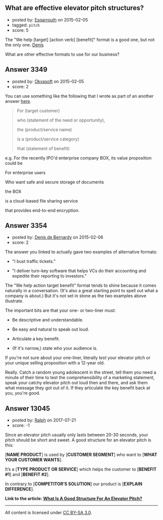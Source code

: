 ## What are effective elevator pitch structures?

- posted by: [Esqarrouth](https://stackexchange.com/users/3055586/esqarrouth) on 2015-02-05
- tagged: `pitch`
- score: 5

The "We help [target] [action verb] [benefit]" format is a good one, but not the only one. [Denis][1]

What are other effective formats to use for our business?

  [1]: https://startups.stackexchange.com/a/3344/1111


## Answer 3349

- posted by: [Okyasoft](https://stackexchange.com/users/294248/okyasoft) on 2015-02-05
- score: 2

You can use something like the following that I wrote as part of an another answer [here](https://startups.stackexchange.com/a/1797/318).

> For (target customer)
> 
> who (statement of the need or opportunity),
> 
> the (product/service name)
> 
> is a (product/service category)
> 
> that (statement of benefit)

e.g. For the recently IPO'd enterprise company BOX, its value proposition could be

For  enterprise users

Who  want safe and secure storage of documents

the  BOX

is a cloud-based file sharing service

that provides end-to-end encryption. 


## Answer 3354

- posted by: [Denis de Bernardy](https://stackexchange.com/users/182468/denis-de-bernardy) on 2015-02-06
- score: 2

The answer you linked to actually gave two examples of alternative formats:

- "I bust traffic tickets."

- "I deliver turn-key software that helps VCs do their accounting and expedite their reporting to investors."

The "We help action target benefit" format tends to shine because it comes naturally in a conversation. (It's also a great starting point to spell out what a company is about.) But it's not set in stone as the two examples above illustrate.

The important bits are that your one- or two-liner must:

- Be descriptive and understandable.

- Be easy and natural to speak out loud.

- Articulate a key benefit.

- (If it's narrow,) state who your audience is.

If you're not sure about your one-liner, literally *test* your elevator pitch or your unique selling proposition with a 12-year old.

Really. Catch a random young adolescent in the street, tell them you need a minute of their time to test the comprehensibility of a marketing statement, speak your catchy elevator pitch out loud then and there, and ask them what message they got out of it. If they articulate the key benefit back at you, you're good.


## Answer 13045

- posted by: [Ralph](https://stackexchange.com/users/11381409/ralph) on 2017-07-21
- score: -1

<p>Since an elevator pitch usually only lasts between 20-30 seconds, your pitch should be short and sweet.
A good structure for an elevator pitch is this:</p>

<p>[<strong>NAME PRODUCT</strong>] is used by [<strong>CUSTOMER SEGMENT</strong>] who want to [<strong>WHAT YOUR CUSTOMER WANTS</strong>].</p>

<p>It’s a [<strong>TYPE PRODUCT OR SERVICE</strong>] which helps the customer to [<strong>BENEFIT #1</strong>] and [<strong>BENEFIT #2</strong>].</p>

<p>In contrary to [<strong>COMPETITOR’S SOLUTION</strong>] our product is [<strong>EXPLAIN DIFFERENCE</strong>].</p>

<p><strong>Link to the article: <a href="http://www.pitchskills.com/what-is-a-good-structure-for-an-elevator-pitch/" rel="nofollow noreferrer">What Is A Good Structure For An Elevator Pitch?</a></strong></p>




---

All content is licensed under [CC BY-SA 3.0](https://creativecommons.org/licenses/by-sa/3.0/).

